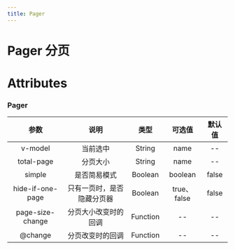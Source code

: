 ```yaml
---
title: Pager
---
```


# Pager 分页

<ClientOnly>
  <wlin-pager-demo1></wlin-pager-demo1>
  <wlin-pager-demo2></wlin-pager-demo2>
</ClientOnly>

# Attributes

### Pager

|参数| 说明 |  类型  | 可选值 | 默认值 |
| :-------------: |:-------------:| :-----:|:-----:|:-----:|
|v-model| 当前选中 | String |name| --
|total-page| 分页大小 | String |name| --
|simple| 是否简易模式 | Boolean |boolean| false
|hide-if-one-page| 只有一页时，是否隐藏分页器 | Boolean |true、false| false
|page-size-change| 分页大小改变时的回调 | Function |--| --
|@change| 分页改变时的回调 | Function |--| --
